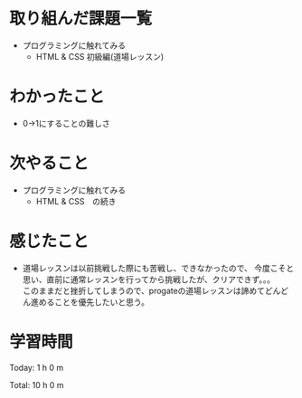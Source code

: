 # 取り組んだ課題一覧
- プログラミングに触れてみる
  - HTML & CSS 初級編(道場レッスン)

# わかったこと
- 0→1にすることの難しさ

# 次やること
- プログラミングに触れてみる
  - HTML & CSS　の続き
  
# 感じたこと
- 道場レッスンは以前挑戦した際にも苦戦し、できなかったので、
  今度こそと思い、直前に通常レッスンを行ってから挑戦したが、クリアできず。。。  
  このままだと挫折してしまうので、progateの道場レッスンは諦めてどんどん進めることを優先したいと思う。
  
# 学習時間
Today: 1 h 0 m

Total: 10 h 0 m
